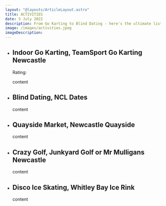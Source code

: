```yaml
---
layout: "@layouts/ArticleLayout.astro"
title: ACTIVITIES
date: 5 July 2022
description: From Go Karting to Blind Dating - here's the ultimate list of student-friendly activities to spice up your life
image: /images/activities.jpeg
imageDescription: 
---
```

<body>
<ul>
<li>
<h2 class="text-xl font-bold">Indoor Go Karting, TeamSport Go Karting Newcastle</h2>
<head>
  <link rel="stylesheet" href="https://cdnjs.cloudflare.com/ajax/libs/font-awesome/5.15.3/css/all.min.css">
</head>
<p>
  Rating: 
  <i class="fas fa-star"></i>
  <i class="fas fa-star"></i>
  <i class="fas fa-star"></i>
  <i class="fas fa-star"></i>
  <i class="fas fa-star"></i>
</p>

<p class="text-ml">content</p>

<li>
<h2 class="text-xl font-bold">Blind Dating, NCL Dates</h2>
    <p class="text-ml">content</p>
</li>
<li>
<h2 class="text-xl font-bold">Quayside Market, Newcastle Quayside</h2>
    <p class="text-ml">content</p>
</li>
<li>
<h2 class="text-xl font-bold">Crazy Golf, Junkyard Golf or Mr Mulligans Newcastle</h2>
    <p class="text-ml">content</p>
</li>
<li>
<h2 class="text-xl font-bold">Disco Ice Skating, Whitley Bay Ice Rink</h2>
    <p class="text-ml">content</p>
</li>

</ul>